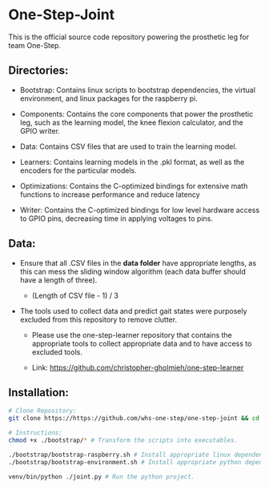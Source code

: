 # One-Step-Joint
This is the official source code repository powering the prosthetic leg for team One-Step.

## Directories:
- Bootstrap: Contains linux scripts to bootstrap dependencies, the virtual environment, and linux packages for the raspberry pi.

- Components: Contains the core components that power the prosthetic leg, such as the learning model, the knee flexion calculator, and the GPIO writer.

- Data: Contains CSV files that are used to train the learning model.

- Learners: Contains learning models in the .pkl format, as well as the encoders for the particular models.

- Optimizations: Contains the C-optimized bindings for extensive math functions to increase performance and reduce latency

- Writer: Contains the C-optimized bindings for low level hardware access to GPIO pins, decreasing time in applying voltages to pins.

## Data:
* Ensure that all .CSV files in the **data folder** have appropriate lengths, as this can mess the sliding window algorithm (each data buffer should have a length of three).
    * (Length of CSV file - 1) / 3

* The tools used to collect data and predict gait states were purposely excluded from this repository to remove clutter.
    * Please use the one-step-learner repository that contains the appropriate tools to collect appropriate data and to have access to excluded tools.

    * Link: https://github.com/christopher-gholmieh/one-step-learner

## Installation:
```bash
# Clone Repository:
git clone https://https://github.com/whs-one-step/one-step-joint && cd ./one-step-joint/

# Instructions:
chmod +x ./bootstrap/* # Transform the scripts into executables.

./bootstrap/bootstrap-raspberry.sh # Install appropriate linux dependencies.
./bootstrap/bootstrap-environment.sh # Install appropriate python dependencies and virtual environment.

venv/bin/python ./joint.py # Run the python project.
```
